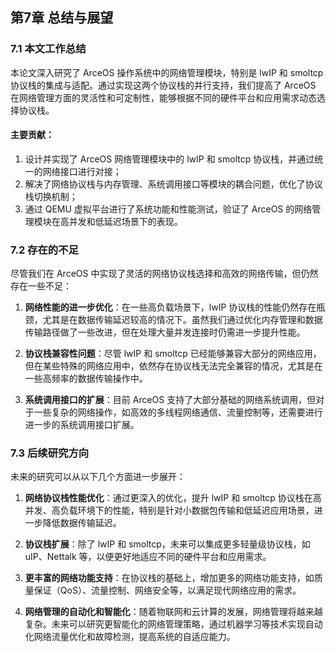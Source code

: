 ## **第7章 总结与展望**

### 7.1 本文工作总结

本论文深入研究了 ArceOS 操作系统中的网络管理模块，特别是 lwIP 和 smoltcp 协议栈的集成与适配。通过实现这两个协议栈的并行支持，我们提高了 ArceOS 在网络管理方面的灵活性和可定制性，能够根据不同的硬件平台和应用需求动态选择协议栈。

#### 主要贡献：
1. 设计并实现了 ArceOS 网络管理模块中的 lwIP 和 smoltcp 协议栈，并通过统一的网络接口进行对接；
2. 解决了网络协议栈与内存管理、系统调用接口等模块的耦合问题，优化了协议栈切换机制；
3. 通过 QEMU 虚拟平台进行了系统功能和性能测试，验证了 ArceOS 的网络管理模块在高并发和低延迟场景下的表现。

### 7.2 存在的不足

尽管我们在 ArceOS 中实现了灵活的网络协议栈选择和高效的网络传输，但仍然存在一些不足：

1. **网络性能的进一步优化**：在一些高负载场景下，lwIP 协议栈的性能仍然存在瓶颈，尤其是在数据传输延迟较高的情况下。虽然我们通过优化内存管理和数据传输路径做了一些改进，但在处理大量并发连接时仍需进一步提升性能。
   
2. **协议栈兼容性问题**：尽管 lwIP 和 smoltcp 已经能够兼容大部分的网络应用，但在某些特殊的网络应用中，依然存在协议栈无法完全兼容的情况，尤其是在一些高频率的数据传输操作中。

3. **系统调用接口的扩展**：目前 ArceOS 支持了大部分基础的网络系统调用，但对于一些复杂的网络操作，如高效的多线程网络通信、流量控制等，还需要进行进一步的系统调用接口扩展。

### 7.3 后续研究方向

未来的研究可以从以下几个方面进一步展开：

1. **网络协议栈性能优化**：通过更深入的优化，提升 lwIP 和 smoltcp 协议栈在高并发、高负载环境下的性能，特别是针对小数据包传输和低延迟应用场景，进一步降低数据传输延迟。

2. **协议栈扩展**：除了 lwIP 和 smoltcp，未来可以集成更多轻量级协议栈，如 uIP、Nettalk 等，以便更好地适应不同的硬件平台和应用需求。

3. **更丰富的网络功能支持**：在协议栈的基础上，增加更多的网络功能支持，如质量保证（QoS）、流量控制、网络安全等，以满足现代网络应用的需求。

4. **网络管理的自动化和智能化**：随着物联网和云计算的发展，网络管理将越来越复杂。未来可以研究更智能化的网络管理策略，通过机器学习等技术实现自动化网络流量优化和故障检测，提高系统的自适应能力。

